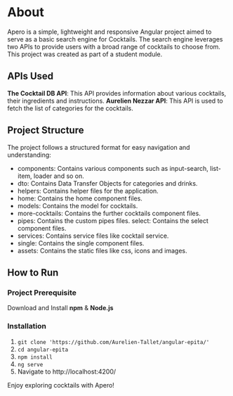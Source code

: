 
# About
Apero is a simple, lightweight and responsive Angular project aimed to serve as a basic search engine for Cocktails.
The search engine leverages two APIs to provide users with a broad range of cocktails to choose from. This project was created as part of a student module.

## APIs Used
**The Cocktail DB API**: This API provides information about various cocktails, their ingredients and instructions.
**Aurelien Nezzar API**: This API is used to fetch the list of categories for the cocktails.
## Project Structure
The project follows a structured format for easy navigation and understanding:

 - components: Contains various components such as input-search, list-item, loader and so on.
 - dto: Contains Data Transfer Objects for categories and drinks.
 - helpers: Contains helper files for the application. 
 - home: Contains the home component files.
 - models: Contains the model for cocktails.
 - more-cocktails: Contains the further cocktails component files.
 - pipes: Contains the custom pipes files. select: Contains the select component files.
 - services: Contains service files like cocktail service.
 - single: Contains the single component files.
 - assets: Contains the static files like css, icons and images.

## How to Run
  

 ### **Project Prerequisite**
 Download and Install **npm** & **Node.js**

### Installation

 1. `git clone 'https://github.com/Aurelien-Tallet/angular-epita/'`
 2. `cd angular-epita`
 3. `npm install`
 4. `ng serve`
 5. Navigate to http://localhost:4200/

Enjoy exploring cocktails with Apero!
